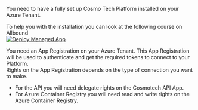 You need to have a fully set up Cosmo Tech Platform installed on your Azure Tenant.

To help you with the installation you can look at the following course on Allbound  
[![Deploy Managed App](https://img.shields.io/badge/Deploy_Managed_App-3776AB?style=for-the-badge)](https://cosmotech.allbound.com/learn/deploy-my-cosmo-tech-managed-application-from-microsoft-azure-marketplace/)

You need an App Registration on your Azure Tenant. This App Registration will be used to authenticate and get the required tokens to connect to your Platform.   
Rights on the App Registration depends on the type of connection you want to make.
  - For the API you will need delegate rights on the Cosmotech API App.
  - For Azure Container Registry you will need read and write rights on the Azure Container Registry.
